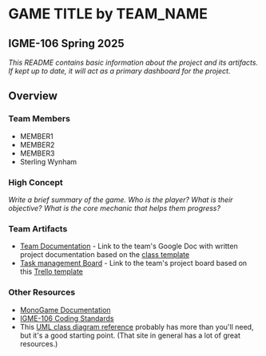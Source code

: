 # **GAME TITLE** by TEAM_NAME
## IGME-106 Spring 2025

_This README contains basic information about the project and its artifacts. If kept up to date, it will act as a primary dashboard for the project._

## Overview
### Team Members
- MEMBER1
- MEMBER2
- MEMBER3
- Sterling Wynham

### High Concept
_Write a *brief* summary of the game. Who is the player? What is their objective? What is the core mechanic that helps them progress?_

### Team Artifacts
- [Team Documentation](TBD) - Link to the team's Google Doc with written project documentation based on the [class template](https://docs.google.com/document/d/1WGPmqIiotSd6HCaVUD_K1zFxrxVTOeWTxrCNCpBh0lk/edit?usp=sharing)
- [Task management Board](TBD) - Link to the team's project board based on this [Trello template](https://trello.com/b/FYbymkCg/template-gdd-project-board)

### Other Resources
- [MonoGame Documentation](http://www.monogame.net/documentation/?page=main)
- [IGME-106 Coding Standards](https://people.rit.edu/edcigm/gdaps/CodingStandards.html)
- This [UML class diagram reference](http://agilemodeling.com/artifacts/classDiagram.htm) probably has more than you'll need, but it's a good starting point. (That site in general has a lot of great resources.)
